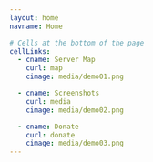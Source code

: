```yaml
---
layout: home
navname: Home

# Cells at the bottom of the page
cellLinks:
  - cname: Server Map
    curl: map
    cimage: media/demo01.png

  - cname: Screenshots
    curl: media
    cimage: media/demo02.png

  - cname: Donate
    curl: donate
    cimage: media/demo03.png
---
```

